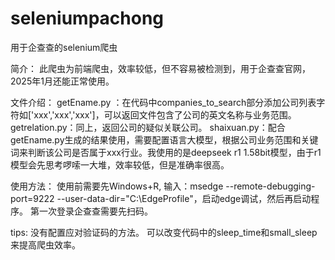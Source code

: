 # seleniumpachong
用于企查查的selenium爬虫

简介：
此爬虫为前端爬虫，效率较低，但不容易被检测到，用于企查查官网，2025年1月还能正常使用。

文件介绍：
getEname.py ：在代码中companies_to_search部分添加公司列表字符如['xxx','xxx','xxx']，可以返回文件包含了公司的英文名称与业务范围。
getrelation.py：同上，返回公司的疑似关联公司。
shaixuan.py：配合getEname.py生成的结果使用，需要配置语言大模型，根据公司业务范围和关键词来判断该公司是否属于xxx行业。我使用的是deepseek r1 1.58bit模型，由于r1模型会先思考啰嗦一大堆，效率较低，但是准确率很高。

使用方法：
使用前需要先Windows+R, 输入：msedge --remote-debugging-port=9222 --user-data-dir="C:\EdgeProfile"，启动edge调试，然后再启动程序。
第一次登录企查查需要先扫码。

tips:
没有配置应对验证码的方法。
可以改变代码中的sleep_time和small_sleep来提高爬虫效率。
